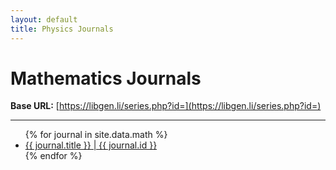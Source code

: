 ```yaml
---
layout: default
title: Physics Journals
---
```


# Mathematics Journals

**Base URL:** [https://libgen.li/series.php?id=](https://libgen.li/series.php?id=)

---
<ul>
  {% for journal in site.data.math %}
    <li>
      <a href="https://libgen.li/series.php?id={{ journal.id }}">{{ journal.title }} | {{ journal.id }}</a>
    </li>
  {% endfor %}
</ul>
